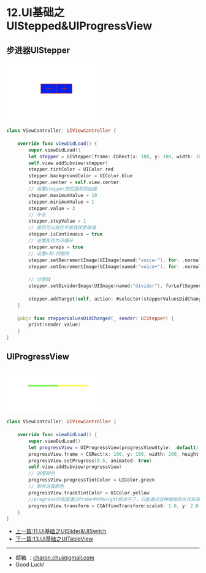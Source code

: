 12.UI基础之UIStepped&UIProgressView
===

## 步进器UIStepper

<img src="https://github.com/CharonChui/Pictures/blob/master/ios_stepper.png" width="50%" height="50%" />

```swift
class ViewController: UIViewController {

    override func viewDidLoad() {
        super.viewDidLoad()
        let stepper = UIStepper(frame: CGRect(x: 100, y: 100, width: 100, height: 50))
        self.view.addSubview(stepper)
        stepper.tintColor = UIColor.red
        stepper.backgroundColor = UIColor.blue
        stepper.center = self.view.center
        // 设置stepper的范围和初始值
        stepper.maximumValue = 10
        stepper.minimumValue = 1
        stepper.value = 3
        // 步长
        stepper.stepValue = 1
        // 是否可以按住不放连续更改值
        stepper.isContinuous = true
        // 设置是否为可循环
        stepper.wraps = true
        // 设置+和-的图片
        stepper.setDecrementImage(UIImage(named:"voice-"), for: .normal)
        stepper.setIncrementImage(UIImage(named:"voice+"), for: .normal)
        
        // 分割线
        stepper.setDividerImage(UIImage(named:"divider"), forLeftSegmentState: .normal, rightSegmentState: .normal)

        stepper.addTarget(self, action: #selector(stepperValuesDidChanged(_:)), for: .valueChanged)
    }
    
    @objc func stepperValuesDidChanged(_ sender: UIStepper) {
        print(sender.value)
    }
}
```

## UIProgressView

<img src="https://github.com/CharonChui/Pictures/blob/master/ios_uiprogressview.png" width="50%" height="50%" />

```swift
class ViewController: UIViewController {

    override func viewDidLoad() {
        super.viewDidLoad()
        let progressView = UIProgressView(progressViewStyle: .default)
        progressView.frame = CGRect(x: 100, y: 100, width: 200, height: 10)
        progressView.setProgress(0.5, animated: true)
        self.view.addSubview(progressView)
        // 进度颜色
        progressView.progressTintColor = UIColor.green
        // 剩余进度颜色
        progressView.trackTintColor = UIColor.yellow
        //progress的高度通过frame中的height修改不了，只能通过这种缩放的方式将高度扩大两倍
        progressView.transform = CGAffineTransform(scaleX: 1.0, y: 2.0)
    }
}
```



- [上一篇:11.UI基础之UISlider&UISwitch](https://github.com/CharonChui/iOSStudyNote/blob/master/iOS%E5%BC%80%E5%8F%91%E5%9F%BA%E7%A1%80/11.UI%E5%9F%BA%E7%A1%80%E4%B9%8BUISlider%26UISwitch.md)
- [下一篇:13.UI基础之UITableView](https://github.com/CharonChui/iOSStudyNote/blob/master/iOS%E5%BC%80%E5%8F%91%E5%9F%BA%E7%A1%80/13.UI%E5%9F%BA%E7%A1%80%E4%B9%8BUITableView.md)


---

- 邮箱 ：charon.chui@gmail.com  
- Good Luck! 
